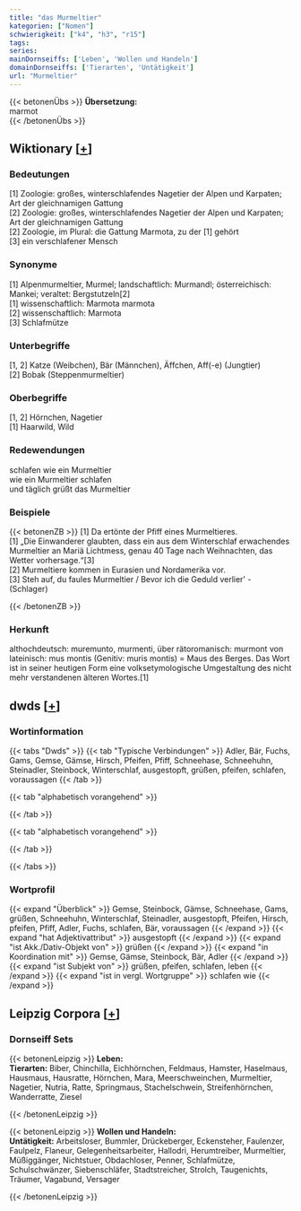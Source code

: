 ```yaml
---
title: "das Murmeltier"
kategorien: ["Nomen"]
schwierigkeit: ["k4", "h3", "r15"]
tags:
series:
mainDornseiffs: ['Leben', 'Wollen und Handeln']
domainDornseiffs: ['Tierarten', 'Untätigkeit']
url: "Murmeltier"
---
```


{{< betonenÜbs >}}
**Übersetzung:**  
marmot  
{{< /betonenÜbs >}}

## Wiktionary [[+](https://de.wiktionary.org/wiki/Murmeltier)]

### Bedeutungen
[1] Zoologie: großes, winterschlafendes Nagetier der Alpen und Karpaten; Art der gleichnamigen Gattung  
[2] Zoologie: großes, winterschlafendes Nagetier der Alpen und Karpaten; Art der gleichnamigen Gattung  
[2] Zoologie, im Plural: die Gattung Marmota, zu der [1] gehört  
[3] ein verschlafener Mensch  

### Synonyme
[1] Alpenmurmeltier, Murmel; landschaftlich: Murmandl; österreichisch: Mankei; veraltet: Bergstutzeln[2]  
[1] wissenschaftlich: Marmota marmota  
[2] wissenschaftlich: Marmota  
[3] Schlafmütze  

### Unterbegriffe
[1, 2] Katze (Weibchen), Bär (Männchen), Äffchen, Aff(-e) (Jungtier)  
[2] Bobak (Steppenmurmeltier)  

### Oberbegriffe
[1, 2] Hörnchen, Nagetier  
[1] Haarwild, Wild  

### Redewendungen
schlafen wie ein Murmeltier  
wie ein Murmeltier schlafen  
und täglich grüßt das Murmeltier  

### Beispiele
{{< betonenZB >}}
[1] Da ertönte der Pfiff eines Murmeltieres.  
[1] „Die Einwanderer glaubten, dass ein aus dem Winterschlaf erwachendes Murmeltier an Mariä Lichtmess, genau 40 Tage nach Weihnachten, das Wetter vorhersage.“[3]  
[2] Murmeltiere kommen in Eurasien und Nordamerika vor.  
[3] Steh auf, du faules Murmeltier / Bevor ich die Geduld verlier' - (Schlager)  

{{< /betonenZB >}}
### Herkunft
althochdeutsch: muremunto, murmenti, über rätoromanisch: murmont von lateinisch: mus montis (Genitiv: muris montis) = Maus des Berges. Das Wort ist in seiner heutigen Form eine volksetymologische Umgestaltung des nicht mehr verstandenen älteren Wortes.[1]  



## dwds [[+](https://www.dwds.de/wb/Murmeltier)]

### Wortinformation
{{< tabs "Dwds" >}}
{{< tab "Typische Verbindungen" >}}
Adler, Bär, Fuchs, Gams, Gemse, Gämse, Hirsch, Pfeifen, Pfiff, Schneehase, Schneehuhn, Steinadler, Steinbock, Winterschlaf, ausgestopft, grüßen, pfeifen, schlafen, voraussagen
{{< /tab >}}

{{< tab "alphabetisch vorangehend" >}}

{{< /tab >}}

{{< tab "alphabetisch vorangehend" >}}

{{< /tab >}}

{{< /tabs >}}

### Wortprofil
{{< expand "Überblick" >}} Gemse, Steinbock, Gämse, Schneehase, Gams, grüßen, Schneehuhn, Winterschlaf, Steinadler, ausgestopft, Pfeifen, Hirsch, pfeifen, Pfiff, Adler, Fuchs, schlafen, Bär, voraussagen {{< /expand >}}
{{< expand "hat Adjektivattribut" >}} ausgestopft {{< /expand >}}
{{< expand "ist Akk./Dativ-Objekt von" >}} grüßen {{< /expand >}}
{{< expand "in Koordination mit" >}} Gemse, Gämse, Steinbock, Bär, Adler {{< /expand >}}
{{< expand "ist Subjekt von" >}} grüßen, pfeifen, schlafen, leben {{< /expand >}}
{{< expand "ist in vergl. Wortgruppe" >}} schlafen wie {{< /expand >}}

## Leipzig Corpora [[+](https://corpora.uni-leipzig.de/en/res?word=Murmeltier&corpusId=deu_newscrawl-public_2018)]

### Dornseiff Sets
{{< betonenLeipzig >}}
**Leben:**  
**Tierarten:** Biber, Chinchilla, Eichhörnchen, Feldmaus, Hamster, Haselmaus, Hausmaus, Hausratte, Hörnchen, Mara, Meerschweinchen, Murmeltier, Nagetier, Nutria, Ratte, Springmaus, Stachelschwein, Streifenhörnchen, Wanderratte, Ziesel  

{{< /betonenLeipzig >}}


{{< betonenLeipzig >}}
**Wollen und Handeln:**  
**Untätigkeit:** Arbeitsloser, Bummler, Drückeberger, Eckensteher, Faulenzer, Faulpelz, Flaneur, Gelegenheitsarbeiter, Hallodri, Herumtreiber, Murmeltier, Müßiggänger, Nichtstuer, Obdachloser, Penner, Schlafmütze, Schulschwänzer, Siebenschläfer, Stadtstreicher, Strolch, Taugenichts, Träumer, Vagabund, Versager  

{{< /betonenLeipzig >}}
